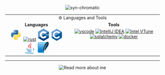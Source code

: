 <div align="center">
<p><img align="center" src="https://github-readme-streak-stats.herokuapp.com/?user=syn-chromatic&theme=dark" alt="syn-chromatic" /></p>
</div>

<div align="center">

<table>
	<tr>
		<td align="center" colspan="2">⚙️ Languages and Tools</td>
	</tr>
	<tr>
		<td align="center"><strong>Languages</strong></td>
		<td align="center"><strong>Tools</strong></td>
	</tr>
	<tr>
		<td align="center" valign="top">
			<a href="https://en.wikipedia.org/wiki/Python_(programming_language)" target="_blank" rel="noreferrer" title="Python"><img src="https://raw.githubusercontent.com/devicons/devicon/master/icons/python/python-original.svg" alt="python" width="40" height="40" /></a>
			<a href="https://en.wikipedia.org/wiki/Rust_(programming_language)" target="_blank" rel="noreferrer" title="Rust"><img src="https://www.rust-lang.org/logos/rust-logo-512x512.png" alt="rust" width="40" height="40" /></a>
			<a href="https://wikipedia.org/wiki/C%2B%2B" target="_blank" rel="noreferrer" title="C++"><img src="https://raw.githubusercontent.com/devicons/devicon/master/icons/cplusplus/cplusplus-original.svg" alt="cplusplus" width="40" height="40" /></a>
			<a href="https://en.wikipedia.org/wiki/C_(programming_language)" target="_blank" rel="noreferrer" title="C"><img src="https://raw.githubusercontent.com/devicons/devicon/master/icons/c/c-original.svg" alt="c" width="40" height="40" /></a>
			<a href="https://en.wikipedia.org/wiki/Java_(programming_language)" target="_blank" rel="noreferrer" title="Java"><img src="https://raw.githubusercontent.com/devicons/devicon/master/icons/java/java-original.svg" alt="java" width="40" height="40" /></a>
			<a href="https://en.wikipedia.org/wiki/SQLite" target="_blank" rel="noreferrer" title="SQLight"><img src="https://raw.githubusercontent.com/devicons/devicon/1119b9f84c0290e0f0b38982099a2bd027a48bf1/icons/sqlite/sqlite-original.svg" alt="sqlight" width="40" height="40" /></a>
		</td>
		<td align="center" valign="top">
			<a href="https://en.wikipedia.org/wiki/Visual_Studio_Code" target="_blank" rel="noreferrer" title="VS Code"><img src="https://cdn.jsdelivr.net/gh/devicons/devicon/icons/vscode/vscode-original.svg" alt="vscode" width="40" height="40" /></a>
			<a href="https://en.wikipedia.org/wiki/IntelliJ_IDEA" target="_blank" rel="noreferrer" title="IntelliJ IDEA"><img src="https://cdn.jsdelivr.net/gh/devicons/devicon/icons/intellij/intellij-original.svg" alt="IntelliJ IDEA" width="40" height="40" /></a>
			<a href="https://en.wikipedia.org/wiki/VTune" target="_blank" rel="noreferrer" title="Intel VTune"><img src="https://www.intel.com/content/dam/develop/external/us/en/images/vtune-logo-oneapi-2021.png" alt="Intel VTune" width="40" height="40" /></a>
			<a href="https://en.wikipedia.org/wiki/SQLAlchemy" target="_blank" rel="noreferrer" title="SQLAlchemcy"><img src="https://avatars.githubusercontent.com/u/6043126?v=4" alt="sqlalchemy" width="40" height="40" /></a>
			<a href="https://en.wikipedia.org/wiki/Docker_(software)" target="_blank" rel="noreferrer" title="Docker"><img src="https://cdn.jsdelivr.net/gh/devicons/devicon/icons/docker/docker-original.svg" alt="docker" width="40" height="40" /></a>
		</td>
	</tr>
</table>


___

<p align="center">
  <a href="FULL_README.md" style="text-decoration:none;">
    <img src="https://img.shields.io/badge/-Read%20more%20about%20me-informational?style=for-the-badge&logo=&logoColor=white&color=912e27" alt="Read more about me" />
  </a>
</p>
